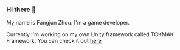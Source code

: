 ### Hi there 👋

<!--
**Fangjun-Zhou/Fangjun-Zhou** is a ✨ _special_ ✨ repository because its `README.md` (this file) appears on your GitHub profile.

Here are some ideas to get you started:

- 🔭 I’m currently working on ...
- 🌱 I’m currently learning ...
- 👯 I’m looking to collaborate on ...
- 🤔 I’m looking for help with ...
- 💬 Ask me about ...
- 📫 How to reach me: ...
- 😄 Pronouns: ...
- ⚡ Fun fact: ...
-->

My name is Fangjun Zhou. I'm a game developer.

Currently I'm working on my own Unity framework called TOKMAK Framework. You can check it out [here](https://github.com/Fangjun-Zhou/TOKMAK-Framework)
